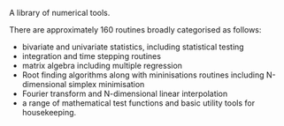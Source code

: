 
A library of numerical tools.

There are approximately 160 routines broadly categorised as follows:

- bivariate and univariate statistics, including statistical testing
- integration and time stepping routines
- matrix algebra including multiple regression
- Root finding algorithms along with mininisations routines including N-dimensional simplex minimisation
- Fourier transform and N-dimensional linear interpolation
- a range of mathematical test functions and basic utility tools for housekeeping.



